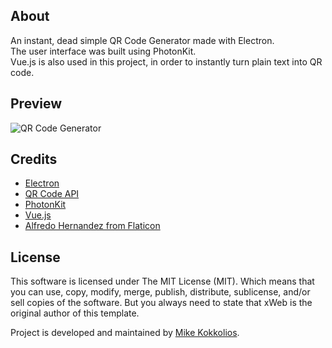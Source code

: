 ## About
An instant, dead simple QR Code Generator made with Electron.  
The user interface was built using PhotonKit.  
Vue.js is also used in this project, in order to instantly turn plain text into QR code.

## Preview
![QR Code Generator](http://i.imgur.com/2ArvYFR.png "QR Code Generator")

## Credits
* [Electron](https://electron.atom.io)
* [QR Code API](http://goqr.me)
* [PhotonKit](http://photonkit.com)
* [Vue.js](https://vuejs.org)
* [Alfredo Hernandez from Flaticon](http://www.flaticon.com/authors/alfredo-hernandez)

## License
This software is licensed under The MIT License (MIT). Which means that you can use, copy, modify, merge, publish, distribute, sublicense, and/or sell copies of the software. But you always need to state that xWeb is the original author of this template.

Project is developed and maintained by [Mike Kokkolios](https://xweb.gr/).
